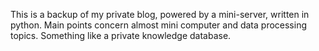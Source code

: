 This is a backup of my private blog, powered by a mini-server, written in python. 
Main points concern almost mini computer and data processing topics.
Something like a private knowledge database.
